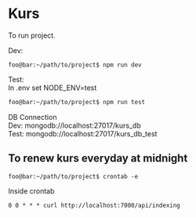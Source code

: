 # Kurs

To run project.

Dev:
```console
foo@bar:~/path/to/project$ npm run dev
```
Test:  
In .env set NODE_ENV=test
```bash
foo@bar:~/path/to/project$ npm run test
```

DB Connection  
Dev: mongodb://localhost:27017/kurs_db  
Test: mongodb://localhost:27017/kurs_db_test

## To renew kurs everyday at midnight

```console
foo@bar:~/path/to/project$ crontab -e
```
Inside crontab
```console
0 0 * * * curl http://localhost:7000/api/indexing
```

